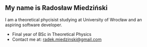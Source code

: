 <h2>My name is Radosław Miedziński</h2>
<p>I am a theoretical phycisist studying at University of Wrocław and an aspiring software developer.</p>
<ul>
  <li>Final year of BSc in Theoretical Physics</li>
<!--   <li></li> -->
  <li>Contact me at: <a href="mailto:radek.miedzinski@gmail.com">radek.miedzinski@gmail.com</a></li>
 </ul>

<!---
R-Miedzinski/R-Miedzinski is a ✨ special ✨ repository because its `README.md` (this file) appears on your GitHub profile.
You can click the Preview link to take a look at your changes.
--->

